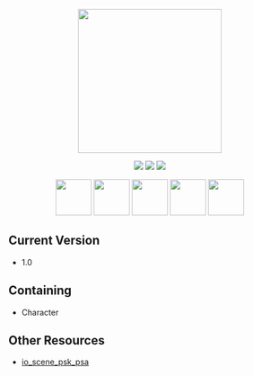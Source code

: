 <p align="center" width="100%">
    <img height="256px" src="https://cdn1.epicgames.com/spt-assets/c1586295960b46f88bbfeec32c199e0e/wuthering-waves-uj7dz.jpg?h=270&quality=medium&resize=1&w=480"></a>
</p>

<p align="center" width="100%">
    <a href="https://github.com/soevielofficial/wuwa-assets"><img src="https://img.shields.io/github/last-commit/soevielofficial/wuwa-assets?color=blueviolet&logo=github&style=for-the-badge"></a>
    <a href="https://github.com/soevielofficial/wuwa-assets"><img src="https://img.shields.io/github/stars/soevielofficial/wuwa-assets?style=for-the-badge&logo=github&color=blueviolet"></a>
    <a href="https://github.com/soevielofficial/wuwa-assets"><img src="https://img.shields.io/github/forks/soevielofficial/wuwa-assets?style=for-the-badge&logo=github&color=blueviolet"></a>
</p>

<p align="center" width="100%">
    <img height="64px" src="https://cdn.7tv.app/emote/6319eda18cf0978e2955940a/4x.webp"></a>
    <img height="64px" src="https://cdn.7tv.app/emote/65c2a83580e016b01c359f65/4x.webp"></a>
    <img height="64px" src="https://cdn.7tv.app/emote/65e9d1e229529a686c12634b/4x.webp"></a>
    <img height="64px" src="https://cdn.7tv.app/emote/63f8101de5d9925da811ed58/4x.webp"></a>
    <img height="64px" src="https://cdn.7tv.app/emote/631e5c605a703c4a98db593c/4x.webp"></a>
</p>

## Current Version
- 1.0

## Containing
- Character

## Other Resources
- [io_scene_psk_psa](https://github.com/DarklightGames/io_scene_psk_psa)